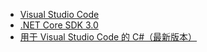 * [Visual Studio Code](https://code.visualstudio.com/download)
* [.NET Core SDK 3.0](https://dotnet.microsoft.com/download/dotnet-core/3.0)
* [用于 Visual Studio Code 的 C#（最新版本）](https://marketplace.visualstudio.com/items?itemName=ms-vscode.csharp)